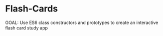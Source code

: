 # Flash-Cards
GOAL: Use ES6 class constructors and prototypes to create an interactive flash card study app
